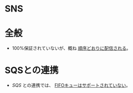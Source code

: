SNS
====

# 全般

* 100%保証されていないが、概ね [順序どおりに配信される](https://aws.amazon.com/jp/sns/faqs/)。

# SQSとの連携

* *SQS* との連携では、 [FIFOキューはサポートされていない](https://aws.amazon.com/jp/sns/faqs/)。

